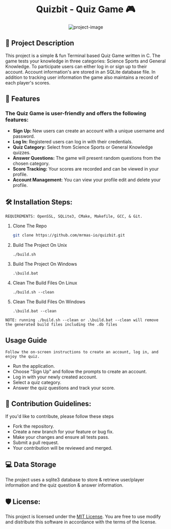 <h1 align="center" id="title">Quizbit - Quiz Game 🎮</h1>

<p align="center"><img src="https://socialify.git.ci/mrmas-io/quizbit/image?description=1&amp;font=Inter&amp;forks=1&amp;issues=1&amp;language=1&amp;name=1&amp;owner=1&amp;pattern=Floating%20Cogs&amp;pulls=1&amp;stargazers=1&amp;theme=Auto" alt="project-image"></p>

## 📝 Project Description
This project is a simple &amp; fun Terminal based Quiz Game written in C. The game tests your knowledge in three categories: Science Sports and General Knowledge. To participate users can either log in or sign up to their account. Account information's are stored in an SQLite database file. In addition to tracking user information the game also maintains a record of each player's scores.


## 🧐 Features
### The Quiz Game is user-friendly and offers the following features:
- **Sign Up:** New users can create an account with a unique username and password.
- **Log In:** Registered users can log in with their credentials.
- **Quiz Category:** Select from Science Sports or General Knowledge quizzes.
- **Answer Questions:** The game will present random questions from the chosen category.
- **Score Tracking:** Your scores are recorded and can be viewed in your profile.
- **Account Management:** You can view your profile edit and delete your profile.

## 🛠️ Installation Steps:
``REQUIREMENTS: OpenSSL, SQLite3, CMake, Makefile, GCC, & Git.``

1. Clone The Repo
   ```bash
   git clone https://github.com/mrmas-io/quizbit.git
   ```

2. Build The Project On Unix
   ```shell
   ./build.sh
   ```

3. Build The Project On Windows
   ```shell
   .\build.bat
   ```

4. Clean The Build Files On Linux
   ```shell
   ./build.sh --clean
   ```
5. Clean The Build Files On Windows
   ```shell
   .\build.bat --clean
   ```
``NOTE: running ./build.sh --clean or .\build.bat --clean will remove the generated build files including the .db files``

## Usage Guide
``Follow the on-screen instructions to create an account, log in, and enjoy the quiz.``

- Run the application.
- Choose &quot;Sign Up&quot; and follow the prompts to create an account.
- Log in with your newly created account.
- Select a quiz category.
- Answer the quiz questions and track your score.

## 🍰 Contribution Guidelines:
If you&#39;d like to contribute, please follow these steps

- Fork the repository.
- Create a new branch for your feature or bug fix.
- Make your changes and ensure all tests pass.
- Submit a pull request.
- Your contribution will be reviewed and merged.

## 💻 Data Storage
The project uses a sqlite3 database to store &amp; retrieve user/player information and the quiz question &amp; answer information.

## 🛡️ License:
This project is licensed under the [MIT License](LICENSE). You are free to use modify and distribute this software in accordance with the terms of the license.
